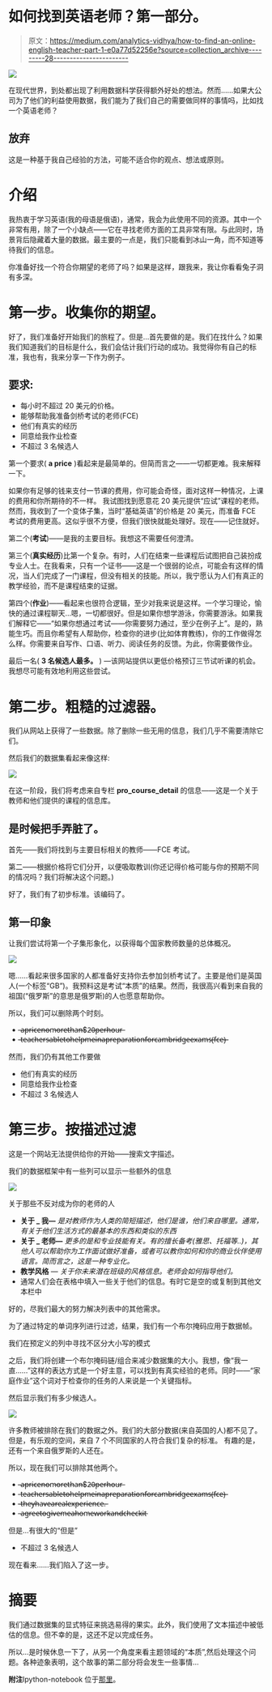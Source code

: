 # 如何找到英语老师？第一部分。

> 原文：<https://medium.com/analytics-vidhya/how-to-find-an-online-english-teacher-part-1-e0a77d52256e?source=collection_archive---------28----------------------->

![](img/05888ba89fbae5f9eb4716ec10af0f5f.png)

在现代世界，到处都出现了利用数据科学获得额外好处的想法。然而……如果大公司为了他们的利益使用数据，我们能为了我们自己的需要做同样的事情吗，比如找一个英语老师？

## 放弃

这是一种基于我自己经验的方法，可能不适合你的观点、想法或原则。

# 介绍

我热衷于学习英语(我的母语是俄语)，通常，我会为此使用不同的资源。其中一个非常有用，除了一个小缺点——它在寻找老师方面的工具非常有限。与此同时，场景背后隐藏着大量的数据。最主要的一点是，我们只能看到冰山一角，而不知道等待我们的信息。

你准备好找一个符合你期望的老师了吗？如果是这样，跟我来，我让你看看兔子洞有多深。

# 第一步。收集你的期望。

好了，我们准备好开始我们的旅程了。但是…首先要做的是。我们在找什么？如果我们知道我们的目标是什么，我们会估计我们行动的成功。我觉得你有自己的标准，我也有，我来分享一下作为例子。

## 要求:

*   每小时不超过 20 美元的价格。
*   能够帮助我准备剑桥考试的老师(FCE)
*   他们有真实的经历
*   同意给我作业检查
*   不超过 3 名候选人

第一个要求( **a price** )看起来是最简单的。但简而言之——一切都更难。我来解释一下。

如果你有足够的钱来支付一节课的费用，你可能会奇怪，面对这样一种情况，上课的费用和你所期待的不一样。
我试图找到愿意花 20 美元提供“应试”课程的老师。然而，我收到了一个变体子集，当时“基础英语”的价格是 20 美元，而准备 FCE 考试的费用更高。这似乎很不方便，但我们很快就能处理好。现在——记住就好。

第二个(**考试**)——是我的主要目标。我想这不需要任何澄清。

第三个(**真实经历**)比第一个复杂。有时，人们在结束一些课程后试图把自己装扮成专业人士。在我看来，只有一个证书——这是一个很弱的论点，可能会有这样的情况，当人们完成了一门课程，但没有相关的技能。所以，我宁愿认为人们有真正的教学经验，而不是课程结束的证据。

第四个(**作业**)——看起来也很符合逻辑，至少对我来说是这样。一个学习理论，愉快的通过课程聊天…嗯，一切都很好。但是如果你想学游泳，你需要游泳。如果我们解释它——“如果你想通过考试——你需要努力通过，至少在例子上”。是的，熟能生巧。而且你希望有人帮助你，检查你的进步(比如体育教练)，你的工作做得怎么样。你需要来自写作、口语、听力、阅读任务的反馈。为此，你需要做作业。

最后一名( **3 名候选人最多。** ) —该网站提供以更低价格预订三节试听课的机会。我想尽可能有效地利用这些尝试。

# 第二步。粗糙的过滤器。

我们从网站上获得了一些数据。除了删除一些无用的信息，我们几乎不需要清除它们。

然后我们的数据集看起来像这样:

![](img/ea7b772eea4537a14e151a6f77704aed.png)

在这一阶段，我们将考虑来自专栏 **pro_course_detail** 的信息——这是一个关于教师和他们提供的课程的信息库。

## 是时候把手弄脏了。

首先——我们将找到与主要目标相关的教师——FCE 考试。

第二——根据价格将它们分开，以便吸取教训(你还记得价格可能与你的预期不同的情况吗？我们将解决这个问题。)

好了，我们有了初步标准。该编码了。

## 第一印象

让我们尝试将第一个子集形象化，以获得每个国家教师数量的总体概况。

![](img/36154cffb754b32f9a2df14ea0ec7c4f.png)

嗯……看起来很多国家的人都准备好支持你去参加剑桥考试了。主要是他们是英国人(一个标签“GB”)。我预料这是考试“本质”的结果。然而，我很高兴看到来自我的祖国(“俄罗斯”的意思是俄罗斯)的人也愿意帮助你。

所以，我们可以删除两个时刻。

*   ̶a̶̶p̶r̶i̶c̶e̶̶n̶o̶̶m̶o̶r̶e̶̶t̶h̶a̶n̶̶$2̶0̶̶p̶e̶r̶̶h̶o̶u̶r̶
*   ̶t̶e̶a̶c̶h̶e̶r̶s̶̶a̶b̶l̶e̶̶t̶o̶̶h̶e̶l̶p̶̶m̶e̶̶i̶n̶̶a̶̶p̶r̶e̶p̶a̶r̶a̶t̶i̶o̶n̶̶f̶o̶r̶̶c̶a̶m̶b̶r̶i̶d̶g̶e̶̶e̶x̶a̶m̶s̶(̶f̶c̶e̶)̶̶

然而，我们仍有其他工作要做

*   他们有真实的经历
*   同意给我作业检查
*   不超过 3 名候选人

# 第三步。按描述过滤

这是一个网站无法提供给你的开始——搜索文字描述。

我们的数据框架中有一些列可以显示一些额外的信息

![](img/4c235ba0d040a535a2ca37a0c47fe320.png)

关于那些不反对成为你的老师的人

*   **关于 _ 我—** *是对教师作为人类的简短描述，他们是谁，他们来自哪里。通常，有关于他们生活方式的最基本的东西和类似的东西*
*   **关于 _ 老师—** *更多的是和专业技能有关。有的擅长备考(雅思、托福等..)，其他人可以帮助你为工作面试做好准备，或者可以教你如何和你的商业伙伴使用语言。简而言之，这是一种专业化。*
*   **教学风格** — *关于你未来潜在班级的风格信息。老师会如何指导他们。*
*   通常人们会在表格中填入一些关于他们的信息。有时它是空的或复制到其他文本栏中

好的，尽我们最大的努力解决列表中的其他需求。

为了通过特定的单词序列进行过滤，结果，我们有一个布尔掩码应用于数据帧。

我们在预定义的列中寻找不区分大小写的模式

之后，我们将创建一个布尔掩码链/组合来减少数据集的大小。我想，像“我一直……”这样的表达方式是一个好主意，可以找到有真实经验的老师。同时——“家庭作业”这个词对于检查你的任务的人来说是一个关键指标。

然后显示我们有多少候选人。

![](img/f8a379573590949c80d2ee64d2d70abd.png)

许多教师被排除在我们的数据之外。我们的大部分数据(来自英国的人)都不见了。但是，有乐观的空间，来自 7 个不同国家的人符合我们复杂的标准。
有趣的是，还有一个来自俄罗斯的人还在。

所以，现在我们可以排除其他两个。

*   ̶̶a̶̶p̶r̶i̶c̶e̶̶n̶o̶̶m̶o̶r̶e̶̶t̶h̶a̶n̶̶$2̶0̶̶p̶e̶r̶̶h̶o̶u̶r̶
*   ̶te̶a̶c̶h̶e̶r̶s̶̶a̶b̶l̶e̶̶t̶o̶̶h̶e̶l̶p̶̶m̶e̶̶i̶n̶̶a̶̶p̶r̶e̶p̶a̶r̶a̶t̶i̶o̶n̶̶f̶o̶r̶̶c̶a̶m̶b̶r̶i̶d̶g̶e̶̶e̶x̶a̶m̶s̶(̶f̶c̶e̶)̶̶
*   ̶̶t̶h̶e̶y̶̶h̶a̶v̶e̶̶a̶̶r̶e̶a̶l̶̶e̶x̶p̶e̶r̶i̶e̶n̶c̶e̶.̶
*   ̶a̶g̶r̶e̶e̶̶t̶o̶̶g̶i̶v̶e̶̶m̶e̶̶a̶̶h̶o̶m̶e̶w̶o̶r̶k̶̶a̶n̶d̶̶c̶h̶e̶c̶k̶̶i̶t̶

但是…有很大的“但是”

*   不超过 3 名候选人

现在看来……我们陷入了这一步。

# 摘要

我们通过数据集的显式特征来挑选易得的果实。此外，我们使用了文本描述中被低估的信息。但不幸的是，这还不足以完成任务。

所以…是时候休息一下了，从另一个角度来看主题领域的“本质”,然后处理这个问题。各种迹象表明，这个故事的第二部分将会发生一些事情…

**附注**Ipython-notebook 位于[那里](https://github.com/VeeSot/how_to_find_a_teacher/blob/master/how_to_find_a_teacher_part_1.ipynb)。